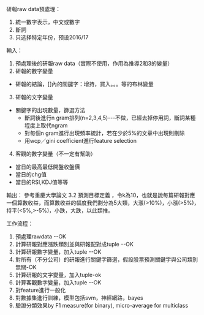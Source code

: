 研報raw data預處理：
1. 統一數字表示，中文或數字
2. 斷詞
3. 只选择特定年份，预设2016/17

輸入： 
1. 預處理後的研報raw data（實際不使用，作用為推導2和3的變量）
2. 研報的數字變量
- 研報的結論，[]內的關鍵字：增持，買入。。。等的布林變量
3. 研報的文字變量
- 關鍵字的出現數量，篩選方法
	- 斷詞後進行n gram排列(n=2,3,4,5)---不做，已經去掉停用詞，斷詞某種程度上取代ngram
	- 對每個n gram進行出現頻率統計，若在少於5%的文章中出現則刪除
	- 用wcp／gini coefficient進行feature selection
4. 客觀的數字變量（不一定有幫助）
- 當日的最高最低開盤收盤價
- 當日的chg值
- 當日的RSI,KDJ值等等

輸出：
參考重慶大學論文 3.2 預測目標定義 ，令k為10，也就是說每篇研報對應一個算數收益，而算數收益的幅度我們劃分為5大類，大漲(>10%)，小漲(>5%)，持平(<5%,>-5%)，小跌，大跌，以此類推。

工作流程：
1. 預處理rawdata --OK
2. 計算研報對應漲跌類別並與研報配對成tuple --OK
3. 計算研報數字變量，加入tuple --OK
4. 對所有（不分公司）的研報進行關鍵字篩選，假設股票預測關鍵字與公司類別無關-OK
5. 計算研報的文字變量，加入tuple-ok
6. 計算客觀數字變量，加入tuple --OK
7. 對feature進行一般化 
8. 對數據集進行訓練，模型包括svm，神經網路，bayes
9. 驗證分類效果by F1 measure(for binary), micro-average for multiclass
